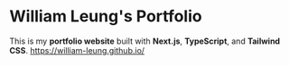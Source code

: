 # William Leung's Portfolio

This is my **portfolio website** built with **Next.js**, **TypeScript**, and **Tailwind CSS**. 
https://william-leung.github.io/